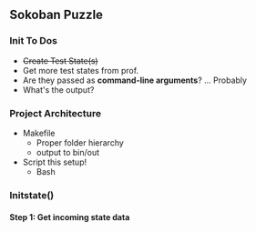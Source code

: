 ## Sokoban Puzzle

### Init To Dos

* ~~Create Test State(s)~~
* Get more test states from prof.
* Are they passed as **command-line arguments**? ... Probably
* What's the output?

### Project Architecture

- Makefile
  - Proper folder hierarchy
  - output to bin/out
- Script this setup!
  - Bash

### Initstate()

#### Step 1: Get incoming state data
